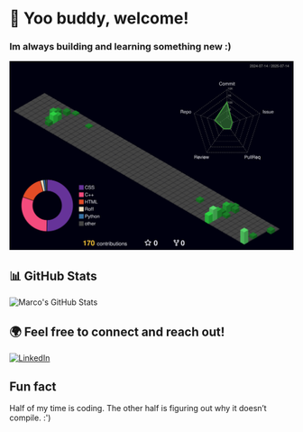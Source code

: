 # 👋 Yoo buddy, welcome!
### Im always building and learning something new :)

![3D Contributions](./profile-3d-contrib/profile-night-green.svg)


## 📊 GitHub Stats
![Marco's GitHub Stats](https://github-readme-stats.vercel.app/api?username=MarcoFilho1&show_icons=true&theme=tokyonight)

## 🌍 Feel free to connect and reach out!

[![LinkedIn](https://img.shields.io/badge/-LinkedIn-0A66C2?style=flat&logo=linkedin&logoColor=white)](www.linkedin.com/in/marco-filho-3159542b1)

## Fun fact
 Half of my time is coding. The other half is figuring out why it doesn’t compile. :')




<!--
**MarcoFilho1/MarcoFilho1** is a ✨ _special_ ✨ repository because its `README.md` (this file) appears on your GitHub profile.

Here are some ideas to get you started:

- 🔭 I’m currently working on ...
- 🌱 I’m currently learning ...
- 👯 I’m looking to collaborate on ...
- 🤔 I’m looking for help with ...
- 💬 Ask me about ...
- 📫 How to reach me: ...
- 😄 Pronouns: ...
- ⚡ Fun fact: ...
-->
